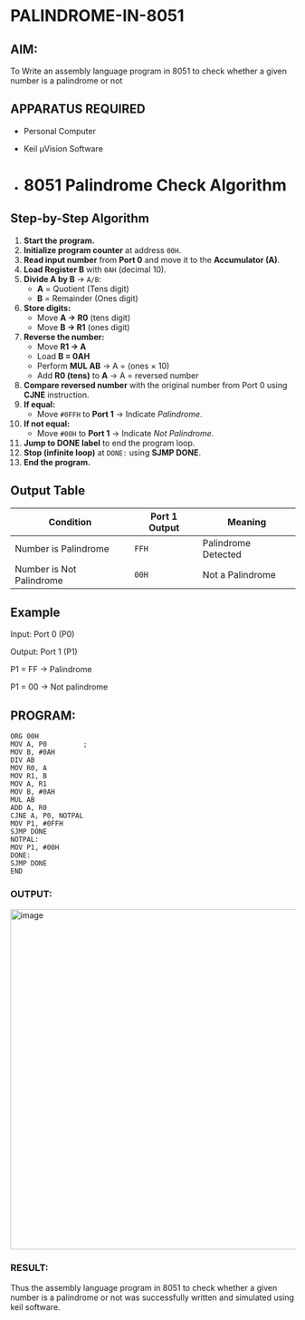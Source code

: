 # PALINDROME-IN-8051

## AIM:
To Write an assembly language program in 8051 to check whether a given  number is a palindrome or not

## APPARATUS REQUIRED
- Personal Computer  
- Keil µVision Software

- # 8051 Palindrome Check Algorithm

## Step-by-Step Algorithm

1. **Start the program.**  
2. **Initialize program counter** at address `00H`.  
3. **Read input number** from **Port 0** and move it to the **Accumulator (A)**.  
4. **Load Register B** with `0AH` (decimal 10).  
5. **Divide A by B** → `A/B`:  
   - **A** = Quotient (Tens digit)  
   - **B** = Remainder (Ones digit)  
6. **Store digits:**  
   - Move **A → R0** (tens digit)  
   - Move **B → R1** (ones digit)  
7. **Reverse the number:**  
   - Move **R1 → A**  
   - Load **B = 0AH**  
   - Perform **MUL AB** → A = (ones × 10)  
   - Add **R0 (tens)** to **A** → A = reversed number  
8. **Compare reversed number** with the original number from Port 0 using **CJNE** instruction.  
9. **If equal:**  
   - Move `#0FFH` to **Port 1** → Indicate *Palindrome*.  
10. **If not equal:**  
    - Move `#00H` to **Port 1** → Indicate *Not Palindrome*.  
11. **Jump to DONE label** to end the program loop.  
12. **Stop (infinite loop)** at `DONE:` using **SJMP DONE**.  
13. **End the program.**

## Output Table

| Condition           | Port 1 Output | Meaning           |
|--------------------|---------------|-----------------|
| Number is Palindrome | `FFH`         | Palindrome Detected |
| Number is Not Palindrome | `00H`     | Not a Palindrome |

## Example

Input: Port 0 (P0)

Output: Port 1 (P1)

P1 = FF → Palindrome

P1 = 00 → Not palindrome

## PROGRAM:
```
ORG 00H
MOV A, P0         ;
MOV B, #0AH
DIV AB
MOV R0, A
MOV R1, B
MOV A, R1
MOV B, #0AH
MUL AB
ADD A, R0
CJNE A, P0, NOTPAL
MOV P1, #0FFH
SJMP DONE
NOTPAL:
MOV P1, #00H
DONE:
SJMP DONE
END
```

### OUTPUT:
<img width="1707" height="600" alt="image" src="https://github.com/user-attachments/assets/52f91e59-01a1-45d9-b7da-810594686af5" />

### RESULT:
Thus the assembly language program in 8051 to check whether a given  number is a palindrome or not was successfully written and simulated using keil software.



